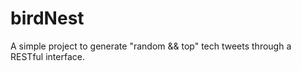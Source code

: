 # birdNest
A simple project to generate "random &amp;&amp; top" tech tweets through a RESTful interface.
